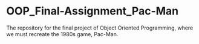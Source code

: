 # OOP_Final-Assignment_Pac-Man
The repository for the final project of Object Oriented Programming, where we must recreate the 1980s game, Pac-Man.
